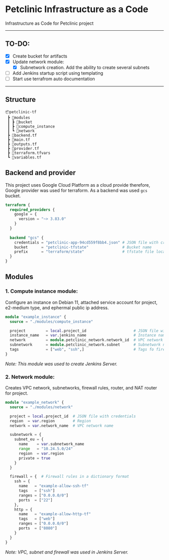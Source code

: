 # Petclinic Infrastructure as a Code

Infrastructure as Code for Petclinic project

---

## TO-DO:
- [x] Create bucket for artifacts
- [x] Update network module:
  - [x] Subnetwork creation. Add the ability to create several subnets
- [ ] Add Jenkins startup script using templating
- [ ] Start use terrafrom auto documentation

---

## Structure
```
📦petclinic-tf
 ┣ 📂modules
 ┃ ┣ 📂bucket
 ┃ ┣ 📂compute_instance
 ┃ ┗ 📂network
 ┣ 📜backend.tf
 ┣ 📜main.tf
 ┣ 📜outputs.tf
 ┣ 📜provider.tf
 ┣ 📜terraform.tfvars
 ┗ 📜variables.tf
```

## Backend and provider

This project uses Google Cloud Platform as a cloud provide therefore, Google provider was used for terraform. As a backend was used `gcs` bucket.
```terraform
terraform {
  required_providers {
    google = {
      version = "~> 3.83.0"
    }
  }
  
  backend "gcs" {
    credentials = "petclinic-app-94cd559f8bb4.json" # JSON file with credentials
    bucket      = "petclinic-tfstate"               # Bucket name
    prefix      = "terraform/state"                 # tfstate file location in GCS
  }
}
```

## Modules
### 1. Compute instance module:
  Configure an instance on Debian 11, attached service account for project, e2-medium type, and ephermal public ip address.
```terraform
module "example_instance" {
  source = "./modules/compute_instance"

  project         = local.project_id                     # JSON file with credentials
  instance_name   = var.jenkins_name                     # Instance name
  network         = module.petclinic_network.network_id  # VPC network id
  subnetwork      = module.petclinic_network.subnet      # Subnetwork name
  tags            = ["web", "ssh",]                      # Tags fo firewall
}
```
  _Note: This module was used to create Jenkins Server._

### 2. Network module:
  Creates VPC network, subnetworks, firewall rules, router, and NAT router for project.
```terraform
module "example_network" {
  source = "./modules/network"

  project = local.project_id  # JSON file with credentials
  region  = var.region        # Region
  network = var.network_name  # VPC network name

  subnetwork = {
    subnet_eu = {
      name    = var.subnetwork_name
      range   = "10.24.5.0/24"
      region  = var.region
      private = true
    }
  }

  firewall = {  # Firewall rules in a dictionary format
    ssh = {
      name   = "example-allow-ssh-tf"
      tags   = ["ssh"]
      ranges = ["0.0.0.0/0"]
      ports  = ["22"]
    },
    http = {
      name   = "example-allow-http-tf"
      tags   = ["web"]
      ranges = ["0.0.0.0/0"]
      ports  = ["8080"]
    }
  }
}
```
  _Note: VPC, subnet and firewall was used in Jenkins Server._
